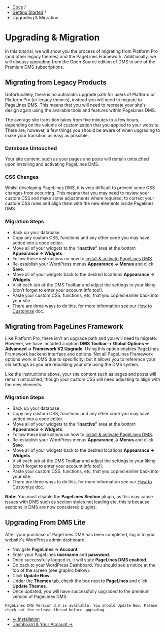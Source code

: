 <div class="row-fluid">
	<div class="span12">
		<ul class="breadcrumb">
  			<li><a href="http://docs.pagelines.com/">Docs</a> <span class="divider">/</span></li>
  			<li><a href="http://docs.pagelines.com/tutorials">Getting Started</a> <span class="divider">/</span></li>
  			<li class="active">Upgrading & Migration</li>
		</ul>
	</div>
</div>

# Upgrading & Migration #

In this tutorial, we will show you the process of migrating from Platform Pro (and other legacy themes) and the PageLines Framework. Additionally, we will discuss upgrading from the Open Source edition of DMS to one of the Premium DMS subscriptions.

## Migrating from Legacy Products ##

Unfortunately, there is no automatic upgrade path for users of Platform or Platform Pro (or legacy themes), instead you will need to migrate to PageLines DMS. This means that you will need to recreate your site's design again using the available tools and features within PageLines DMS.

The average site transition takes from five minutes to a few hours, depending on the volume of customization that you applied to your website. There are, however, a few things you should be aware of when upgrading to make your transition as easy as possible.

### Database Untouched ###

Your site content, such as your pages and posts will remain untouched upon installing and activating PageLines DMS.

### CSS Changes ###

Whilst developing PageLines DMS, it is very difficult to prevent some CSS changes from occurring. This means that you may need to review your custom CSS and make some adjustments where required, to correct your custom CSS rules and align them with the new elements inside Pagelines DMS.

### Migration Steps ###

* Back up your database.
* Copy any custom CSS, functions and any other code you may have added into a code editor.
* Move all of your widgets to the “**inactive”** area at the bottom **Appearance &rarr; Widgets**.
* Follow these instructions on how to [install & activate PageLines DMS](http://docs.pagelines.com/getting-started/installation).
* Re-establish your WordPress menus **Appearance &rarr; Menus** and click **Save**.
* Move all of your widgets back to the desired locations **Appearance &rarr; Widgets**.
* Visit each tab of the DMS Toolbar and adjust the settings to your liking (don’t forget to enter your account info too!).
* Paste your custom CSS, functions, etc, that you copied earlier back into your site.
* There are three ways to do this, for more information see our [How to Customize](http://docs.pagelines.com/customize/how-to-customize) doc.

## Migrating from PageLines Framework ##

Like Platform Pro, there isn't an upgrade path and you will need to migrate. However, we have included a option **DMS Toolbar → Global Options ↠ Advanced &rarr; Framework V2 Upgrade**. Using this option enables PageLines Framework backend interface and options. Not all PageLines Framework options work in DMS due to specificity; but it allows you to reference your old settings as you are rebuilding your site using the DMS system.

Like the instructions above, your site content such as pages and posts will remain untouched, though your custom CSS will need adjusting to align with the new elements.

### Migration Steps ###

* Back up your database.
* Copy any custom CSS, functions and any other code you may have added into a code editor.
* Move all of your widgets to the “**inactive”** area at the bottom **Appearance &rarr; Widgets**.
* Follow these instructions on how to [install & activate PageLines DMS](http://docs.pagelines.com/getting-started/installation).
* Re-establish your WordPress menus **Appearance &rarr; Menus** and click **Save**.
* Move all of your widgets back to the desired locations **Appearance &rarr; Widgets**.
* Visit each tab of the DMS Toolbar and adjust the settings to your liking (don’t forget to enter your account info too!).
* Paste your custom CSS, functions, etc, that you copied earlier back into your site.
* There are three ways to do this, for more information see our [How to Customize](http://docs.pagelines.com/customize/how-to-customize) doc.

**Note:** You must disable the **PageLines Section** plugin, as this may cause issues with DMS such as section styles not loading etc, this is because sections in DMS are now considered plugins.

## Upgrading From DMS Lite

After your purchase of PageLines DMS has been completed, log in to your website's WordPress admin dashboard.

* Navigate **PageLines &rarr; Account**.
* Enter your PageLines **username** and **password**.
* Once successfully logged in, it will state **PageLines DMS enabled**.
* Go back to your WordPress Dashboard. You should see a notice at the top of the screen (see graphic below).
* Click **Update Now**.
* Under the **Themes** tab, check the box next to **PageLines** and click **Update Themes**.
* Once updated, you will have successfully upgraded to the premium version of PageLines DMS.

`PageLines DMS Version 3.X is available. You should Update Now.
Please check out the release thread before upgrading`

<div class="row-fluid">
	<div class="span12">
		<ul class="pager">
			<li class="pull-left"><a href="http://docs.pagelines.com/getting-started/installation">&larr; Installation</a></li>
  			<li class="pull-right"><a href="http://docs.pagelines.com/getting-started/dashboard-account">Dashboard & Your Account &rarr;</i></a></li>
		</ul>
	</div>
</div>

